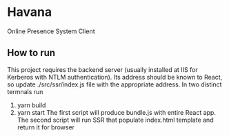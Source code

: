 # Havana
Online Presence System Client

## How to run
This project requires the backend server (usually installed at IIS for Kerberos with NTLM authentication). 
Its address should be known to React, so update ./src/ssr/index.js file with the appropriate address.
In two distinct termnals run 
1. yarn build
2. yarn start
The first script will produce bundle.js with entire React app.
The second script will run SSR that populate index.html template and return it for browser


